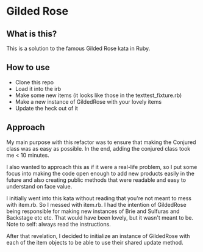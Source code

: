 # Gilded Rose

## What is this?
This is a solution to the famous Gilded Rose kata in Ruby.

## How to use

* Clone this repo
* Load it into the irb
* Make some new items (it looks like those in the texttest_fixture.rb)
* Make a new instance of GildedRose with your lovely items
* Update the heck out of it


## Approach

My main purpose with this refactor was to ensure that making the Conjured class was as easy as possible. In the end, adding the conjured class took me < 10 minutes.

I also wanted to approach this as if it were a real-life problem, so I put some focus into making the code open enough to add new products easily in the future and also creating public methods that were readable and easy to understand on face value.

I initially went into this kata without reading that you're not meant to mess with item.rb. So I messed with item.rb. I had the intention of GildedRose being responsible for making new instances of Brie and Sulfuras and Backstage etc etc. That would have been lovely, but it wasn't meant to be. Note to self: always read the instructions.

After that revelation, I decided to initialize an instance of GildedRose with each of the item objects to be able to use their shared update method.
